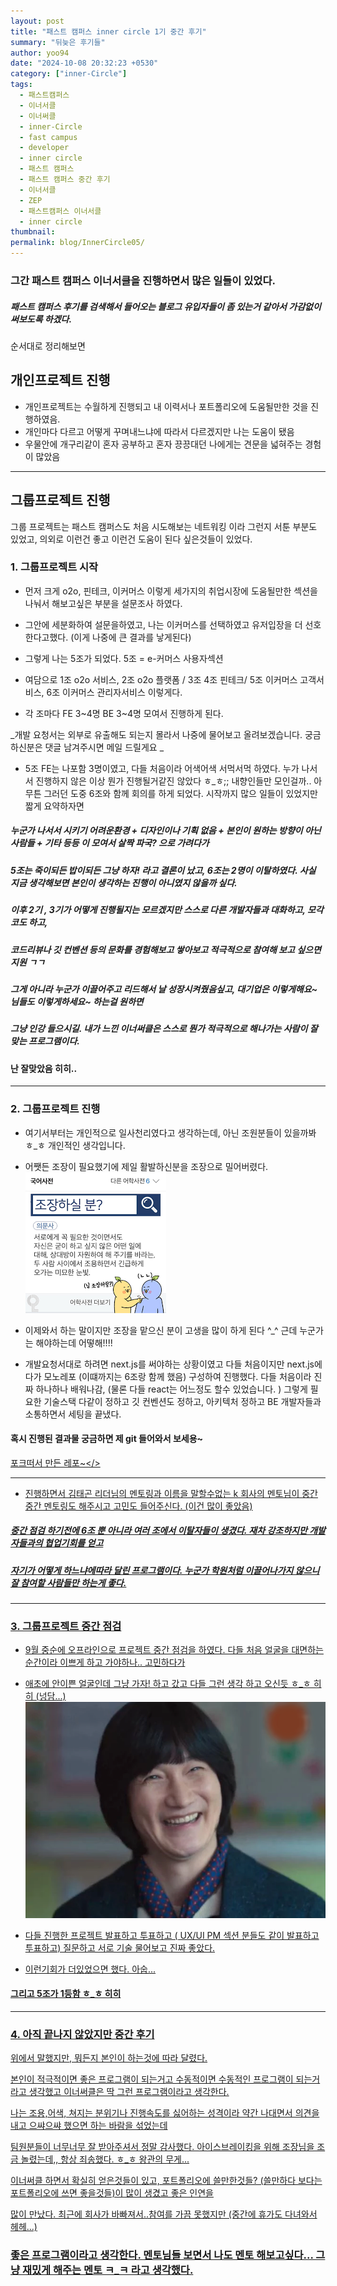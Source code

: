 ```yaml
---
layout: post
title: "패스트 캠퍼스 inner circle 1기 중간 후기"
summary: "뒤늦은 후기들"
author: yoo94
date: "2024-10-08 20:32:23 +0530"
category: ["inner-Circle"]
tags:
  - 패스트캠퍼스
  - 이너서클
  - 이너써클
  - inner-Circle
  - fast campus
  - developer
  - inner circle
  - 패스트 캠퍼스
  - 패스트 캠퍼스 중간 후기
  - 이너서클
  - ZEP
  - 패스트캠퍼스 이너서클
  - inner circle
thumbnail:
permalink: blog/InnerCircle05/
---
```


### 그간 패스트 캠퍼스 이너서클을 진행하면서 많은 일들이 있었다.

##### 패스트 캠퍼스 후기를 검색해서 들어오는 블로그 유입자들이 좀 있는거 같아서 가감없이 써보도록 하겠다.

순서대로 정리해보면

## 개인프로젝트 진행

- 개인프로젝트는 수월하게 진행되고 내 이력서나 포트폴리오에 도움될만한 것을 진행하였음.
- 개인마다 다르고 어떻게 꾸며내느냐에 따라서 다르겠지만 나는 도움이 됐음
- 우물안에 개구리같이 혼자 공부하고 혼자 끙끙대던 나에게는 견문을 넓혀주는 경험이 많았음

---

## 그룹프로젝트 진행

그룹 프로젝트는 패스트 캠퍼스도 처음 시도해보는 네트워킹 이라 그런지 서툰 부분도 있었고, 의외로 이런건 좋고 이런건 도움이 된다
싶은것들이 있었다.

### 1. 그룹프로젝트 시작

- 먼저 크게 o2o, 핀테크, 이커머스 이렇게 세가지의 취업시장에 도움될만한 섹션을 나눠서 해보고싶은 부분을 설문조사 하였다.
- 그안에 세분화하여 설문을하였고, 나는 이커머스를 선택하였고 유저입장을 더 선호한다고했다. (이게 나중에 큰 결과를 낳게된다)
- 그렇게 나는 5조가 되었다. 5조 = e-커머스 사용자섹션
- 여담으로 1조 o2o 서비스, 2조 o2o 플랫폼 / 3조 4조 핀테크/ 5조 이커머스 고객서비스, 6조 이커머스 관리자서비스 이렇게다.

- 각 조마다 FE 3~4명 BE 3~4명 모여서 진행하게 된다.

_개발 요청서는 외부로 유출해도 되는지 몰라서 나중에 물어보고 올려보겠습니다. 궁금하신분은 댓글 남겨주시면 메일 드릴게요 _

- 5조 FE는 나포함 3명이였고, 다들 처음이라 어색어색 서먹서먹 하였다. 누가 나서서 진행하지 않은 이상 뭔가 진행될거같진 않았다 ㅎ\_ㅎ;;
  내향인들만 모인걸까.. 아무튼 그러던 도중 6조와 함께 회의를 하게 되었다. 시작까지 많으 일들이 있었지만 짧게 요약하자면

##### 누군가 나서서 시키기 어려운환경 + 디자인이나 기획 없음 + 본인이 원하는 방향이 아닌사람들 + 기타 등등 이 모여서 살짝 파국? 으로 가려다가

##### 5조는 죽이되든 밥이되든 그냥 하자! 라고 결론이 났고, 6조는 2명이 이탈하였다. 사실 지금 생각해보면 본인이 생각하는 진행이 아니였지 않을까 싶다.

##### 이후 2기 , 3기가 어떻게 진행될지는 모르겠지만 스스로 다른 개발자들과 대화하고, 모각코도 하고,

##### 코드리뷰나 깃 컨벤션 등의 문화를 경험해보고 쌓아보고 적극적으로 참여해 보고 싶으면 지원 ㄱㄱ

##### 그게 아니라 누군가 이끌어주고 리드해서 날 성장시켜줬음싶고, 대기업은 이렇게해요~ 님들도 이렇게하세요~ 하는걸 원하면

##### 그냥 인강 들으시길. 내가 느낀 이너써클은 스스로 뭔가 적극적으로 해나가는 사람이 잘 맞는 프로그램이다.

#### 난 잘맞았음 히히..

---

### 2. 그룹프로젝트 진행

- 여기서부터는 개인적으로 일사천리였다고 생각하는데, 아닌 조원분들이 있을까봐 ㅎ\_ㅎ 개인적인 생각입니다.
- 어쨋든 조장이 필요했기에 제일 활발하신분을 조장으로 밀어버렸다.
  <img src="/blog/postImg/innercircleleader.png" alt="Pasted image innercircleleader.png" style="max-width:100%;">

- 이제와서 하는 말이지만 조장을 맡으신 분이 고생을 많이 하게 된다 ^\_^ 근데 누군가는 해야하는데 어떻해!!!!

- 개발요청서대로 하려면 next.js를 써야하는 상황이였고 다들 처음이지만 next.js에다가 모노레포 (이떄까지는 6조랑 함께 했음) 구성하여
  진행했다. 다들 처음이라 진짜 하나하나 배워나감, (물론 다들 react는 어느정도 할수 있었습니다. ) 그렇게 필요한 기술스택 다같이 정하고
  깃 컨벤션도 정하고, 아키텍처 정하고 BE 개발자들과 소통하면서 세팅을 끝냈다.

#### 혹시 진행된 결과물 궁금하면 제 git 들어와서 보세용~

<a href="https://github.com/yoo94/icd01-team05_06-commerce-fe">포크떠서 만든 레포~</>

---

- 진행하면서 김태곤 리더님의 멘토링과 이름을 말할수없는 k 회사의 멘토님이 중간중간 멘토링도 해주시고 고민도 들어주신다. (이건 많이 좋았음)

##### 중간 점검 하기전에 6조 뿐 아니라 여러 조에서 이탈자들이 생겼다. 재차 강조하지만 개발자들과의 협업기회를 얻고

##### 자기가 어떻게 하느냐에따라 달린 프로그램이다. 누군가 학원처럼 이끌어나가지 않으니 잘 참여할 사람들만 하는게 좋다.

---

### 3. 그룹프로젝트 중간 점검

- 9월 중순에 오프라인으로 프로젝트 중간 점검을 하였다. 다들 처음 얼굴을 대면하는 순간이라 이쁘게 하고 가야하나.. 고민하다가
- 애초에 안이쁜 얼굴인데 그냥 가자! 하고 갔고 다들 그런 생각 하고 오신듯 ㅎ\_ㅎ 히히 (넝담...)
  <img src="/blog/postImg/joke.png" alt="Pasted image innercircleleader.png" style="max-width:100%;">

- 다들 진행한 프로젝트 발표하고 투표하고 ( UX/UI PM 섹션 분들도 같이 발표하고 투표하고) 질문하고 서로 기술 물어보고 진짜 좋았다.
- 이런기회가 더있었으면 했다. 아숩...

#### 그리고 5조가 1등함 ㅎ\_ㅎ 히히

---

### 4. 아직 끝나지 않았지만 중간 후기

위에서 말했지만, 뭐든지 본인이 하는것에 따라 달렸다.

본인이 적극적이면 좋은 프로그램이 되는거고 수동적이면 수동적인 프로그램이 되는거라고 생각했고 이너써클은 딱 그런 프로그램이라고 생각한다.

나는 조용,어색, 쳐지는 분위기나 진행속도를 싫어하는 성격이라 약간 나대면서 의견을 내고 으쌰으쌰 했으면 하는 바람을 섞었는데

팀원분들이 너무너무 잘 받아주셔서 정말 감사했다. 아이스브레이킹을 위해 조장님을 조금 놀렸는데,, 항상 죄송했다. ㅎ\_ㅎ 왕관의 무게...

이너써클 하면서 확실히 얻은것들이 있고, 포트폴리오에 쓸만한것들? (쓸만하다 보다는 포트폴리오에 쓰면 좋을것들)이 많이 생겼고 좋은 인연을

많이 만났다. 최근에 회사가 바빠져서..참여를 가끔 못했지만 (중간에 휴가도 다녀와서 헤헤...)

### 좋은 프로그램이라고 생각한다. 멘토님들 보면서 나도 멘토 해보고싶다... 그냥 재밌게 해주는 멘토 ㅋ\_ㅋ 라고 생각했다.

